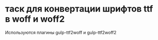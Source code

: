 # таск для конвертации шрифтов ttf в woff и woff2

Используются плагины gulp-ttf2woff и gulp-ttf2woff2
